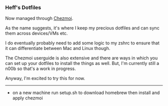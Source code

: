 ### Heff's Dotfiles

Now managed through [Chezmoi](https://www.chezmoi.io/).

As the name suggests, it's where I keep my precious dotfiles and can sync them across devices/VMs etc. 

I do eventually probably need to add some logic to my zshrc to ensure that it can differentiate between Mac and Linux though.

The Chezmoi userguide is also extensive and there are ways in which you can set up your dotfiles to install the things as well. But, I'm currently still a n00b so that's a work in progress.

Anyway, I'm excited to try this for now. 

---

- on a new machine run setup.sh to download homebrew then install and apply chezmoi